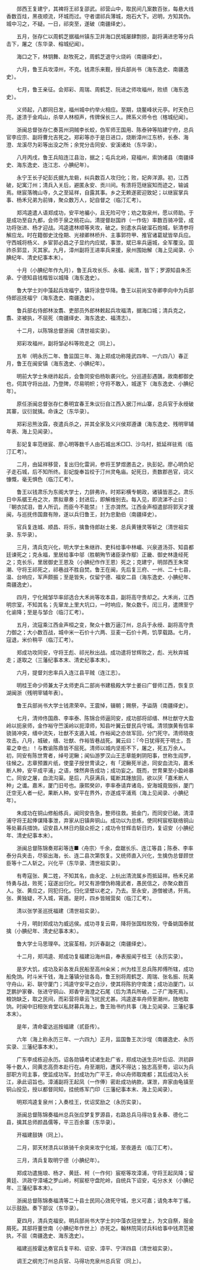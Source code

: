<!-- { "loadSidebar": true } -->
　　郧西王复建宁，其裨将王祁复邵武。祁营山中，取民间几案数百张，每悬大线香数百炷，黑夜顺流，环城而过。守者谓祁兵薄城，炮石大下。迟明，方知其伪。城中习之，不疑。一日，祁突至，遂破（南疆绎史）。

　　五月，张存仁以周鹤芝据福州镇东卫并海口民城屡肆剽掠，副将满进忠等分兵击下，屠之（东华录、榕城纪闻）。

　　海口之下，林钥舞、赵牧死之，周鹤芝退守火烧屿（南疆绎史）。

　　六月，鲁王兵攻漳州，不克。钱肃乐来觐，授兵部尚书（海东逸史、南疆逸史）。

　　七月，鲁王亲征。会郑彩、周瑞、周鹤芝、阮进之师攻福州，败绩（海东逸史）。

　　义师起，八郡同日发，福州城中约举火相应。至期，烧鳌峰状元亭。时天色已亮，遂溃于金鸡山，杀举人林桓声，传牌保长三人。牌系义师令也（楁城纪闻）。

　　浙闽总督张存仁奏莒州洞贼李长蛟，伪军师王国用、陈泰钟等陷建宁府，总兵官李应宗、副将曹允吉死之。郑彩等亦于是日进口，烧断漳州江东桥，长泰、海澄、龙溪尽为彩等出没之所；余党分击同安、安溪诸处（东华录）。

　　八月丙戌，鲁王兵陷连江县治，据之；屯兵北岭，窥福州，索饷诸县（南疆绎史、海东逸史、连江志、小腆纪年）。

　　永宁王长子妃彭氏据九龙砦，纠兵数百人攻归化；败，妃奔洋源。初，江西破，妃寓汀州；清兵入关后，避匿永安、贡川间。有溃将范继宸知而迹之，输诚焉。继宸落魄山寺，久之至延祥，自露其事。乡之无赖遂密迎致妃；以继宸掌兵事、杨禾兄弟为前锋，聚众数万人，妃自督之（临汀汇考）。

　　郑鸿逵遣人语郑成功，安平地褊小，且无险可守；劝之取泉州，愿以师助。于是成功至自九都，会师于泉之桃花山。清提督赵国祚（一作佐）率数百骑冲营，成功将张进、杨才迎战。鸿逵遣林顺等夹攻，破之。别遣水兵破溜石炮城，斩清参将解应龙。时在籍御史沈佺期、光禄卿林桥升、主事郭符甲、推官诸葛斌皆举兵应。守西城将杨义、乡宦郭必昌之子显约内应斌，事泄，斌已率兵逼城，全军覆没。国祚杀郭显，灭其家。九月，漳州副将王进率兵来援，泉州围始解（海上见闻录、小腆纪年、清史纪事本末）。

　　十月（小腆纪年作九月），鲁王兵攻长乐、永福、闽清，皆下；罗源知县朱丕承、宁德知县钱楷皆以城降（海东逸史）。

　　鲁大学士刘中藻起兵攻福宁，镇将涂登华降。鲁王以前尚宝寺卿李向中为兵部侍郎巡抚福宁（海东逸史、南疆逸史）。

　　鲁兵部右侍郎林汝翥、吏部员外郎林敕起兵攻福清，据海口城；清兵克之，翥、垐被执，不屈死（南疆绎史、海东逸史、福清志）。

　　十二月，以陈锦总督浙闽（清世祖实录）。

　　郑彩攻福州，副将邹必科等败走之（同上）。

　　五年（明永历二年、鲁监国三年、海上郑成功称隆武四年、一六四八）春正月，鲁王在闽安镇（海东逸史、小腆纪年）。

　　明前大学士朱继祚起兵，会鲁同安伯杨耿袭兴化。分巡道彭遇颽，故南都御史也，伺其守将出战，乃登陴，尽易明帜；守将不敢入，城遂下（海东逸史、小腆纪年）。

　　原任浙闽总督张存仁奏明宜春王朱议衍自江西入据汀州山寨，总兵官于永绶破其寨，议衍就擒。命诛之（东华录）。

　　郑彩忌熊汝霖，夜遣兵杀之，并其全家及义兴侯郑遵谦（海东逸史、残明宰辅年表、海上见闻录）。

　　彭妃复率范继宸、廖心明等数千人由石城出禾□□、沙乌村，抵延祥驻焉（临汀汇考）。

　　二月，由延祥移营，复出归化雷涧，参将王梦煜邀击之，执彭妃。廖心明负妃子走石城，后不知所终。彭妃旋奉旨绞于汀州灵龟庙。妃死日，责数郡邑官，词义慷慨，毫无惧色（临汀汇考）。

　　鲁王以钱肃乐为东阁大学士，力辞弗许。时郑彩横专朝政，诸镇皆恶之。肃乐日中系艍王舟之次，票拟章奏；封进后，即解维别去。每入见，即流涕不止曰：『朝衣拭泪，昔人所讥，而臣今不能禁』！王亦潸然。江西金声桓遣部将郭天才援闽，与巡抚佟国鼐有隙，遂以兵归鲁王，封为忠勤伯（南疆绎史）。

　　官兵复连城、顺昌、将乐，擒鲁侍郎赵士冕、总兵黄锺灵等斩之（清世祖实录、东华录）。

　　三月，清兵克兴化，明大学士朱继祚、吏科给事中林嵋、兴泉道汤芬、知县都廷谏死之；克永福，里居给事中邬（胜朝殉节诸臣录作鄢）正畿、御史林逢经死之；克长乐，里居御史王恩及（小腆纪作作王恩）死之；克建宁，明郧西王朱常潮、守将王祁死之，祁巷战不胜自焚。鲁王在闽，先后复三府、一州、二十七县，温、台响应，军声颇振；至是皆失，仅留宁德、福安二县（海东逸史、小腆纪年、南疆逸史）。

　　四月，宁化贼邹华率邱选合大禾尚等攻本县，副将高守贵却之。大禾尚，江西明宗室，不知其名；先窜龙上里大坑口，一时响应，聚众数千。闰三月，遣牌至宁化谕降；至是与邹合（临汀汇考）。

　　五月，流寇乘江西金声桓之变，聚众十数万逼汀州，总兵于永绶、副将高守贵力御之；大小数百战，城中米一石价十六两、豆麦一石价十两，饥莩载路。七月，寇退，米价稍平（临汀汇考）。

　　郑成功攻同安，守将王彪、祁光秋出战。成功遣将甘辉败之，彪、光秋弃城走；遂取之（三藩纪事本末、清史纪事本末）。

　　六月，提督刘忠率兵入连江县平贼（连江志）。

　　明桂王命少师兼太子太师吏兵二部尚书建极殿大学士姜曰广督师江西，恢复京湖闽浙（残明宰辅年表）。

　　鲁王兵部尚书大学士钱肃荣卒。王震悼，辍朝；赐祭，予谥荫（南疆绎史）。

　　七月，清帅佟国鼎、李率泰、陈锦合师逼同安，成功部将邱缙、林壮猷守大盈岭以扼泉师，金作裕守苎溪岭以扼漳师，知县叶翼云督民兵守城。清领旗黄有信率骁骑冲突，缙中流矢，壮猷不支遁入城，作裕闻之亦敛军回，分门死守。清师晓夜攻击。八月，城破，缙、壮猷、作裕皆巷战死。翼云曰：『今日犹得死于明土，吾辈之幸也』！与教谕陈鼎皆不屈死。清师以城内坚拒不下，屠之，死五万余人。初，同安有陈世冑者，绰号泥鳅；闻仙游罗汉山王志章能剌阴阳事，世称生阎罗，往候之。志章预置片纸，使童子授世冑读之，有「泥鳅死半途，同安血流沟，嘉禾断人种，安平成平浦」之语，悚然奔告成功；成功妄之。既而，世冑果至小盈岭暴亡。同安之屠，血流沟渠。是后，凡获满兵，辄断其踵放回，欲以厌「嘉禾断人种」之谶。嘉禾，厦门旧号也。康熙癸卯，李率泰请弃诸岛，安海城竟毁拆，厦门迁空无人者一纪，果断人种。安平在界外，亦遂成平浦焉（海上见闻录、小腆纪年）。

　　朱成功在铜山修船练兵，闻同安告急，整师往救。抵金门，而同安已破。清漳浦守将王起俸谋降事泄，弃家从旧镇奔铜山。成功以为总练，使同柯宸枢联络铜山等处募兵措饷，诏安县人林日灼鼓众拒之；成功令甘辉击斩日灼，复诏安（小腆纪年、清史纪事本末）。

　　浙闽总督陈锦奏郑彩等连■〈舟宗〉千余，盘踞长乐、连江等县；陈泰、李率泰分兵夹击，尽驱出海，长、连二县次第恢复。又统师直入兴化，生擒伪总督顾世臣等十二人斩之。兴化平（东华录、清世祖实录）。

　　有粤寇张、黄二姓，不知其名，由永定、上杭出清流属乡而抵延祥。杨禾兄弟恃勇与战，败死；寇遂出归化。时又有游僧伪称隆武者，愚民信之，亦聚众数百人。张、黄应之，同犯归化。归化坚壁以老之，乃去。至永安，游僧被诱，歼焉。张、黄独疑，不入城，宵遁。是时，四乡皆贼营矣（临汀汇考）。

　　清以张学圣巡抚福建（清世祖实录）。

　　十月，明封郑成功为威远侯。成功寻复云霄，降将张国柱败殁，守备姚国泰就擒（小腆纪年、清史纪事本末）。

　　鲁大学士马思理卒。沈宸荃相，刘沂春副之（南疆绎史）。

　　十二月，郑鸿逵、郑成功复福建沿海州县，奉表报闻于桂王（永历实录）。

　　是岁大饥，成功及彩各发兵民船至高州籴米；州为桂王总兵陈邦傅所辖，成功船免饷。时斗米千钱，海上藩镇分驻各岛，鲁王别将周鹤芝、周瑞、张名振、阮美守舟山，彩、联守厦门；鸿逵守安平之白沙，使其将陈豹守南澳；成功泊厦门，以芝鹏护家眷、张进守铜山、郑香守海澄之石尾（后为清兵所破，二子广海死焉）。粮饷缺乏，取之民间，而彩营将章云飞扰民尤甚。鸿逵遂率舟师至潮州，随地取饷。时闽中旧相张肯堂以私财募兵海上，鲁王贻书约共事（海上见闻录、三藩纪事本末）。

　　是年，清命霍达巡按福建（贰臣传）。

　　六年（海上称永历三年、一六四九）正月，监国鲁王次沙埕（南疆逸史、永历实录、三藩纪事本末）。

　　广东李成栋迎永历。诏各勋镇考试诸生赴广省，郑成功送生员叶后诏、洪初辟等十数人，同黄志高赍本赴行在。舟至潮阳，遭风不得达；独志高至粤，诏以为兵部职方司主事，使监成功军。封成功为广平王，命以舟师取南都；其后成功入长江，承此诏旨也。漳浦副将王起凤（一作俸）密赴成功纳款，谋泄，弃家由龟镇至铜山投见，授以都督同知，挂统练军门印（三藩纪事本末、海上见闻录）。

　　明郑鸿逵复泉州；入奏桂王，优诏奖励之（永历实录）。

　　浙闽总督陈锦奏福州总兵张应梦复罗源县，右路总兵马得功复永春、德化二县，擒其总师颜昌儒等，平三百余寨（东华录）。

　　开福建鼓铸（同上）。

　　二月，郭天材溃兵以铁骑千余突来攻宁化城，至夜遁去（临汀汇考）。

　　三月，清兵复取明宁德（小腆纪年）。

　　郑成功遣施琅、杨才、黄廷、柯（一作何）宸枢等攻漳浦，守将王起凤降；留黄廷、洪政守漳埔之罗山岭，柯宸枢守盘陀岭，自统兵下诏安，屯分水关（小腆纪年、三藩纪事本末）。

　　浙闽总督陈锦奏福清等二十县士民同心效死守城，忠义可嘉；请免本年丁徭，以示鼓励。奏下部议（东华录）。

　　夏四月，清兵克福安。明兵部尚书大学士刘中藻衣冠坐堂上，为文自祭，服金屑死。其部将董世南（小腆纪年作世上）亦死之。翰林院简讨兵科给事中钱肃范被执，不屈（南疆逸史、海东逸史）。

　　福建巡按霍达奏官兵复平和、诏安、漳平、宁洋四县（清世祖实录）。

　　调王之纲充汀州总兵官、马得功充泉州总兵官（同上）。

